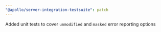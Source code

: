 ```yaml
---
"@apollo/server-integration-testsuite": patch
---
```


Added unit tests to cover `unmodified` and `masked` error reporting options
